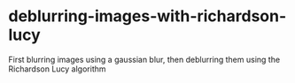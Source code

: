# deblurring-images-with-richardson-lucy
First blurring images using a gaussian blur, then deblurring them using the Richardson Lucy algorithm
